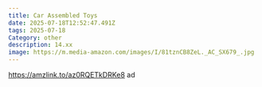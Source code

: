 ```yaml
---
title: Car Assembled Toys
date: 2025-07-18T12:52:47.491Z
tags: 2025-07-18
Category: other
description: 14.xx
image: https://m.media-amazon.com/images/I/81tznCB8ZeL._AC_SX679_.jpg
---
```

https://amzlink.to/az0RQETkDRKe8 ad